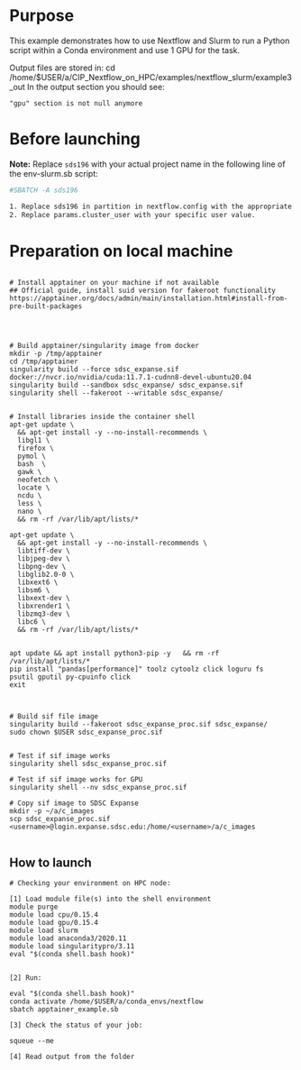 # Purpose

This example demonstrates how to use Nextflow and Slurm to run a Python script within a Conda environment and use 1 GPU for the task.

Output files are stored in:  cd /home/$USER/a/CIP_Nextflow_on_HPC/examples/nextflow_slurm/example3_out
In the output section you should see:

```
"gpu" section is not null anymore
```


# Before launching


**Note:** Replace `sds196` with your actual project name in the following line of the env-slurm.sb script:
```bash
#SBATCH -A sds196

1. Replace sds196 in partition in nextflow.config with the appropriate value for your  access configuration.
2. Replace params.cluster_user with your specific user value.

```


# Preparation on local machine

```

# Install apptainer on your machine if not available
## Official guide, install suid version for fakeroot functionality
https://apptainer.org/docs/admin/main/installation.html#install-from-pre-built-packages




# Build apptainer/singularity image from docker
mkdir -p /tmp/apptainer
cd /tmp/apptainer
singularity build --force sdsc_expanse.sif  docker://nvcr.io/nvidia/cuda:11.7.1-cudnn8-devel-ubuntu20.04
singularity build --sandbox sdsc_expanse/ sdsc_expanse.sif 
singularity shell --fakeroot --writable sdsc_expanse/


# Install libraries inside the container shell
apt-get update \
  && apt-get install -y --no-install-recommends \
  libgl1 \
  firefox \
  pymol \
  bash  \
  gawk \
  neofetch \
  locate \
  ncdu \
  less \
  nano \
  && rm -rf /var/lib/apt/lists/*

apt-get update \
  && apt-get install -y --no-install-recommends \
  libtiff-dev \
  libjpeg-dev \
  libpng-dev \
  libglib2.0-0 \
  libxext6 \
  libsm6 \
  libxext-dev \
  libxrender1 \
  libzmq3-dev \
  libc6 \
  && rm -rf /var/lib/apt/lists/*


apt update && apt install python3-pip -y   && rm -rf /var/lib/apt/lists/*
pip install "pandas[performance]" toolz cytoolz click loguru fs  psutil gputil py-cpuinfo click
exit



# Build sif file image
singularity build --fakeroot sdsc_expanse_proc.sif sdsc_expanse/
sudo chown $USER sdsc_expanse_proc.sif


# Test if sif image works 
singularity shell sdsc_expanse_proc.sif

# Test if sif image works for GPU
singularity shell --nv sdsc_expanse_proc.sif

# Copy sif image to SDSC Expanse
mkdir -p ~/a/c_images
scp sdsc_expanse_proc.sif  <username>@login.expanse.sdsc.edu:/home/<username>/a/c_images


```



## How to launch 

```
# Checking your environment on HPC node:

[1] Load module file(s) into the shell environment
module purge
module load cpu/0.15.4
module load gpu/0.15.4
module load slurm
module load anaconda3/2020.11
module load singularitypro/3.11
eval "$(conda shell.bash hook)"


[2] Run:

eval "$(conda shell.bash hook)"
conda activate /home/$USER/a/conda_envs/nextflow
sbatch apptainer_example.sb

[3] Check the status of your job:

squeue --me

[4] Read output from the folder


```
